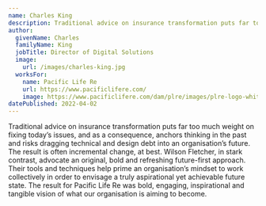 ```yaml
---
name: Charles King
description: Traditional advice on insurance transformation puts far too much weight on fixing today’s issues, and as a consequence, anchors thinking in the past and risks dragging technical and design debt into an organisation’s future. The result is often incremental change, at best. Wilson Fletcher, in stark contrast, advocate an original, bold and refreshing future-first approach. Their tools and techniques help prime an organisation’s mindset to work collectively in order to envisage a truly aspirational yet achievable future state. The result for Pacific Life Re was bold, engaging, inspirational and tangible vision of what our organisation is aiming to become.
author:
  givenName: Charles
  familyName: King
  jobTitle: Director of Digital Solutions
  image:
    url: /images/charles-king.jpg
  worksFor:
    name: Pacific Life Re
    url: https://www.pacificlifere.com/
    image: https://www.pacificlifere.com/dam/plre/images/plre-logo-white.png
datePublished: 2022-04-02
---
```


Traditional advice on insurance transformation puts far too much weight on fixing today’s issues, and as a consequence, anchors thinking in the past and risks dragging technical and design debt into an organisation’s future. The result is often incremental change, at best. Wilson Fletcher, in stark contrast, advocate an original, bold and refreshing future-first approach. Their tools and techniques help prime an organisation’s mindset to work collectively in order to envisage a truly aspirational yet achievable future state. The result for Pacific Life Re was bold, engaging, inspirational and tangible vision of what our organisation is aiming to become.
